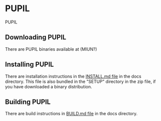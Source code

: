 # PUPIL

PUPIL

## Downloading PUPIL

There are PUPIL binaries available at (MIUN?)

## Installing PUPIL

There are installation instructions in the [INSTALL.md file](docs/INSTALL.md) in the docs 
directory. This file is also bundled in the "SETUP" directory in the zip file, if you have 
downloaded a binary distribution.

## Building PUPIL

There are build instructions in [BUILD.md file](docs/BUILD.md) in the docs 
directory.


